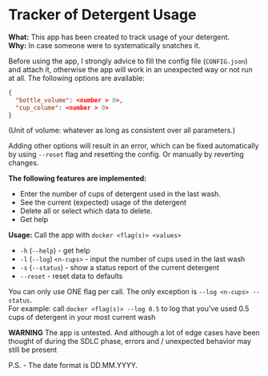 # Tracker of Detergent Usage
**What:** This app has been created to track usage of your detergent.\
**Why:** In case someone were to systematically snatches it.

Before using the app, I strongly advice to fill the config file (`CONFIG.json`) and attach it, otherwise the app will work in an unexpected way or not run at all. The following options are available:
```json
{
  "bottle_volume": <number > 0>,
  "cup_colume": <number > 0>
}
```

(Unit of volume: whatever as long as consistent over all parameters.)

Adding other options will result in an error, which can be fixed automatically by using `--reset` flag and resetting the config.
Or manually by reverting changes.

**The following features are implemented:**
-	Enter the number of cups of detergent used in the last wash.
-	See the current (expected) usage of the detergent
-	Delete all or select which data to delete.
-	Get help

**Usage:**
Call the app with `docker <flag(s)> <values>`
* `-h` (`--help`) - get help
* `-l` (`--log`) `<n-cups>` - input the number of cups used in the last wash
* `-s` (`--status`) - show a status report of the current detergent
* `--reset` - reset data to defaults

You can only use ONE flag per call. The only exception is `--log <n-cups> --status`.\
For example: call `docker <flag(s)> --log 0.5` to log that you've used 0.5 cups of detergent in your most current wash

**WARNING** The app is untested. And although a lot of edge cases have been thought of during the SDLC phase, errors and / unexpected behavior may still be present

P.S. - The date format is DD.MM.YYYY.